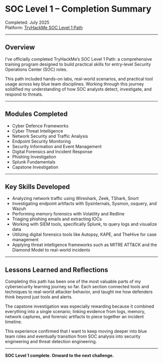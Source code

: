 # SOC Level 1 – Completion Summary

Completed: July 2025  
Platform: [TryHackMe SOC Level 1 Path](https://tryhackme.com/path/outline/soc-level1)

---

## Overview

I’ve officially completed TryHackMe’s SOC Level 1 Path: a comprehensive training program designed to build practical skills for entry-level Security Operations Center (SOC) roles.

This path included hands-on labs, real-world scenarios, and practical tool usage across key blue team disciplines. Working through this journey solidified my understanding of how SOC analysts detect, investigate, and respond to threats.

---
## Modules Completed

- Cyber Defence Frameworks
- Cyber Threat Intelligence
- Network Security and Traffic Analysis
- Endpoint Security Monitoring
- Security Information and Event Management
- Digital Forensics and Incident Response
- Phishing Investigation
- Splunk Fundamentals
- Capstone Investigation

---
## Key Skills Developed

- Analyzing network traffic using Wireshark, Zeek, TShark, Snort
- Investigating endpoint artifacts with Sysinternals, Sysmon, osquery, and Wazuh
- Performing memory forensics with Volatility and Redline
- Triaging phishing emails and extracting IOCs
- Working with SIEM tools, specifically Splunk, to query logs and visualize data
- Utilizing digital forensics tools like Autopsy, KAPE, and TheHive for case management
- Applying threat intelligence frameworks such as MITRE ATT&CK and the Diamond Model to real-world incidents

---
## Lessons Learned and Reflections

Completing this path has been one of the most valuable parts of my cybersecurity learning journey so far. Each section connected tools and techniques to real-world attacker behavior, and taught me how defenders think beyond just tools and alerts.

The capstone investigation was especially rewarding because it combined everything into a single scenario; linking evidence from logs, memory, network captures, and forensic artifacts to piece together an incident timeline.

This experience confirmed that I want to keep moving deeper into blue team roles and eventually transition from SOC analysis into security engineering and threat detection engineering.

---
**SOC Level 1 complete. Onward to the next challenge.**
